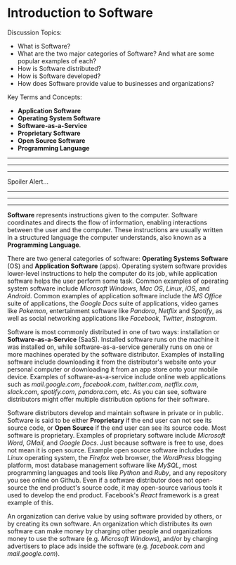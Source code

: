 # Introduction to Software

Discussion Topics:

  + What is Software?
  + What are the two major categories of Software? And what are some popular examples of each?
  + How is Software distributed?
  + How is Software developed?
  + How does Software provide value to businesses and organizations?

Key Terms and Concepts:

  + **Application Software**
  + **Operating System Software**
  + **Software-as-a-Service**
  + **Proprietary Software**
  + **Open Source Software**
  + **Programming Language**

<hr>

<hr>

<hr>

Spoiler Alert...

<hr>

<hr>

<hr>


**Software** represents instructions given to the computer. Software coordinates and directs the flow of information, enabling interactions between the user and the computer. These instructions are usually written in a structured language the computer understands, also known as a **Programming Language**.

There are two general categories of software: **Operating Systems Software** (OS) and **Application Software** (apps). Operating system software provides lower-level instructions to help the computer do its job, while application software helps the user perform some task. Common examples of operating system software include *Microsoft Windows*, *Mac OS*, *Linux*, *iOS*, and *Android*. Common examples of application software include the *MS Office* suite of applications, the *Google Docs* suite of applications, video games like *Pokemon*, entertainment software like *Pandora*, *Netflix* and *Spotify*, as well as social networking applications like *Facebook*, *Twitter*, *Instagram*.

Software is most commonly distributed in one of two ways: installation or **Software-as-a-Service** (SaaS). Installed software runs on the machine it was installed on, while software-as-a-service generally runs on one or more machines operated by the software distributor. Examples of installing software include downloading it from the distributor's website onto your personal computer or downloading it from an app store onto your mobile device. Examples of software-as-a-service include online web applications such as *mail.google.com*, *facebook.com*, *twitter.com*, *netflix.com*, *slack.com*, *spotify.com*, *pandora.com*, etc. As you can see, software distributors might offer multiple distribution options for their software.

Software distributors develop and maintain software in private or in public. Software is said to be either **Proprietary** if the end user can not see its source code, or **Open Source** if the end user can see its source code. Most software is proprietary. Examples of proprietary software include *Microsoft Word*, *GMail*, and *Google Docs*. Just because software is free to use, does not mean it is open source. Example open source software includes the *Linux* operating system, the *Firefox* web browser, the *WordPress* blogging platform, most database management software like *MySQL*, most programming languages and tools like *Python* and *Ruby*, and any repository you see online on Github. Even if a software distributor does not open-source the end product's source code, it may open-source various tools it used to develop the end product. Facebook's *React* framework is a great example of this.

An organization can derive value by using software provided by others, or by creating its own software. An organization which distributes its own software can make money by charging other people and organizations money to use the software (e.g. *Microsoft Windows*), and/or by charging advertisers to place ads inside the software (e.g. *facebook.com* and *mail.google.com*).
